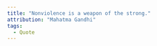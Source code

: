 ```yaml
---
title: "Nonviolence is a weapon of the strong."
attribution: "Mahatma Gandhi"
tags:
  - Quote
---
```

